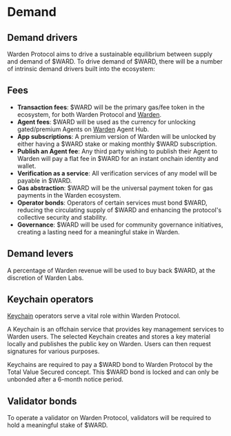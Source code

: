 ﻿---
sidebar_position: 3
---

# Demand

## Demand drivers

Warden Protocol aims to drive a sustainable equilibrium between supply and demand of $WARD. To drive demand of $WARD, there will be a number of intrinsic demand drivers built into the ecosystem: 

## Fees
- **Transaction fees**: $WARD will be the primary gas/fee token in the ecosystem, for both Warden Protocol and [Warden](/learn/glossary#warden).
- **Agent fees**: $WARD will be used as the currency for unlocking gated/premium Agents on [Warden](/learn/glossary#warden) Agent Hub.
- **App subscriptions**: A premium version of Warden will be unlocked by either having a $WARD stake or making monthly $WARD subscription.
- **Publish an Agent fee**: Any third party wishing to publish their Agent to Warden will pay a flat fee in $WARD for an instant onchain identity and wallet.
- **Verification as a service**: All verification services of any model will be payable in $WARD.
- **Gas abstraction**: $WARD will be the universal payment token for gas payments in the Warden ecosystem.
- **Operator bonds**: Operators of certain services must bond $WARD, reducing the circulating supply of $WARD and enhancing the protocol's collective security and stability.
- **Governance**: $WARD will be used for community governance initiatives, creating a lasting need for a meaningful stake in Warden.

## Demand levers
A percentage of Warden revenue will be used to buy back $WARD, at the discretion of Warden Labs.

## Keychain operators

[Keychain](/learn/glossary#keychain) operators serve a vital role within Warden Protocol.

A Keychain is an offchain service that provides key management services to Warden users. The selected Keychain creates and stores a key material locally and publishes the public key on Warden. Users can then request signatures for various purposes. 

Keychains are required to pay a $WARD bond to Warden Protocol by the Total Value Secured concept. This $WARD bond is locked and can only be unbonded after a 6-month notice period.

## Validator bonds

To operate a validator on Warden Protocol, validators will be required to hold a meaningful stake of $WARD.
